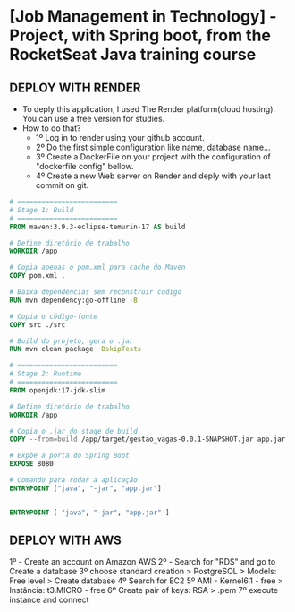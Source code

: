 # [Job Management in Technology] - Project, with Spring boot, from the RocketSeat Java training course

## DEPLOY WITH RENDER
- To deply this application, I used The Render platform(cloud hosting). You can use a free version for studies.
- How to do that?
    -  1º Log in to render using your github account.
    -  2º Do the first simple configuration like name, database name...
    -  3º Create a DockerFile on your project with the configuration of "dockerfile config" bellow.
    -  4º Create a new Web server on Render and deply with your last commit on git.

```dockerfile config
# =========================
# Stage 1: Build
# =========================
FROM maven:3.9.3-eclipse-temurin-17 AS build

# Define diretório de trabalho
WORKDIR /app

# Copia apenas o pom.xml para cache do Maven
COPY pom.xml .

# Baixa dependências sem reconstruir código
RUN mvn dependency:go-offline -B

# Copia o código-fonte
COPY src ./src

# Build do projeto, gera o .jar
RUN mvn clean package -DskipTests

# =========================
# Stage 2: Runtime
# =========================
FROM openjdk:17-jdk-slim

# Define diretório de trabalho
WORKDIR /app

# Copia o .jar do stage de build
COPY --from=build /app/target/gestao_vagas-0.0.1-SNAPSHOT.jar app.jar

# Expõe a porta do Spring Boot
EXPOSE 8080

# Comando para rodar a aplicação
ENTRYPOINT ["java", "-jar", "app.jar"]


ENTRYPOINT [ "java", "-jar", "app.jar" ]
```
 
## DEPLOY WITH AWS
1º - Create an account on Amazon AWS
2º - Search for "RDS" and go to Create a database
3º choose standard creation > PostgreSQL > Models: Free level > Create database
4º Search for EC2
5º AMI - Kernel6.1 - free > Instância: t3.MICRO - free
6º Create pair of keys: RSA > .pem
7º execute instance and connect



